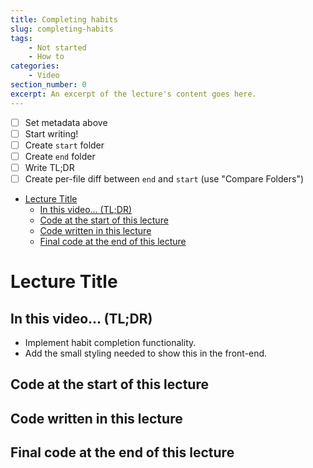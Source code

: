 ```yaml
---
title: Completing habits
slug: completing-habits
tags:
    - Not started
    - How to
categories:
    - Video
section_number: 0
excerpt: An excerpt of the lecture's content goes here.
---
```


- [ ] Set metadata above
- [ ] Start writing!
- [ ] Create `start` folder
- [ ] Create `end` folder
- [ ] Write TL;DR
- [ ] Create per-file diff between `end` and `start` (use "Compare Folders")

- [Lecture Title](#lecture-title)
  - [In this video... (TL;DR)](#in-this-video-tldr)
  - [Code at the start of this lecture](#code-at-the-start-of-this-lecture)
  - [Code written in this lecture](#code-written-in-this-lecture)
  - [Final code at the end of this lecture](#final-code-at-the-end-of-this-lecture)

# Lecture Title

## In this video... (TL;DR)

- Implement habit completion functionality.
- Add the small styling needed to show this in the front-end.

## Code at the start of this lecture

## Code written in this lecture

## Final code at the end of this lecture
